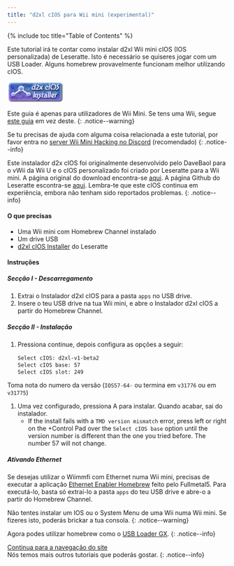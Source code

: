 ```yaml
---
title: "d2xl cIOS para Wii mini (experimental)"
---
```


{% include toc title="Table of Contents" %}

Este tutorial irá te contar como instalar d2xl Wii mini cIOS (IOS personalizada) de Leseratte. Isto é necessário se quiseres jogar com um USB Loader. Alguns homebrew provavelmente funcionam melhor utilizando cIOS.

![d2x cIOS Installer](/images/cIOS.png)

Este guia é apenas para utilizadores de Wii Mini. Se tens uma Wii, segue [este guia](cios) em vez deste.
{: .notice--warning}

Se tu precisas de ajuda com alguma coisa relacionada a este tutorial, por favor entra no [server Wii Mini Hacking no Discord](https://discord.gg/6ryxnkS) (recomendado)
{: .notice--info}

Este instalador d2x cIOS foi originalmente desenvolvido pelo DaveBaol para o vWii da Wii U e o cIOS personalizado foi criado por Leseratte para a Wii mini. A página original do download encontra-se [aqui](https://wii.leseratte10.de/d2xl-cIOS/). A página Github do Leseratte escontra-se [aqui](https://github.com/Leseratte10/d2xl-cios). Lembra-te que este cIOS continua em experiência, embora não tenham sido reportados problemas.
{: .notice--info}

#### O que precisas

* Uma Wii mini com Homebrew Channel instalado
* Um drive USB
* [d2xl cIOS Installer](/assets/files/d2xl_wii_mini_cIOS_installer_v1_beta2.zip) do Leseratte

#### Instruções

##### Secção I - Descarregamento

1. Extrai o Instalador d2xl cIOS para a pasta `apps` no USB drive.
1. Insere o teu USB drive na tua Wii mini, e abre o Instalador d2xl cIOS a partir do Homebrew Channel.

##### Secção II - Instalação

1. Pressiona continue, depois configura as opções a seguir:
    ```
    Select cIOS: d2xl-v1-beta2
    Select cIOS base: 57
    Select cIOS slot: 249
    ```
Toma nota do numero da versão (`IOS57-64-` ou termina em `v31776` ou em `v31775`)
1. Uma vez configurado, pressiona A para instalar. Quando acabar, sai do instalador.
   - If the install fails with a `TMD version mismatch` error, press left or right on the +Control Pad over the `Select cIOS base` option until the version number is different than the one you tried before. The number 57 will not change.


##### Ativando Ethernet
Se desejas utilizar o Wiimmfi com Ethernet numa Wii mini, precisas de executar a aplicação [Ethernet Enabler Homebrew](/assets/files/Wii_Mini_Ethernet_Enable.zip) feito pelo Fullmetal5. Para executá-lo, basta só extraí-lo a pasta `apps` do teu USB drive e abre-o a partir do Homebrew Channel.

Não tentes instalar um IOS ou o System Menu de uma Wii numa Wii mini. Se fizeres isto, poderás brickar a tua consola.
{: .notice--warning}

Agora podes utilizar homebrew como o [USB Loader GX](usbloadergx).
{: .notice--info}

[Continua para a navegação do site](site-navigation)<br> Nós temos mais outros tutoriais que poderás gostar.
{: .notice--info}
